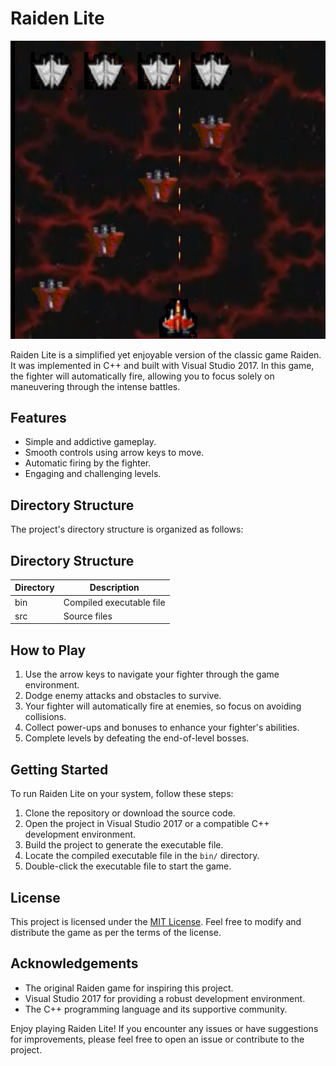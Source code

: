# Raiden Lite

![Raiden Lite](./docs/images/Raiden.png)

Raiden Lite is a simplified yet enjoyable version of the classic game Raiden. It was implemented in C++ and built with Visual Studio 2017. In this game, the fighter will automatically fire, allowing you to focus solely on maneuvering through the intense battles.

## Features

- Simple and addictive gameplay.
- Smooth controls using arrow keys to move.
- Automatic firing by the fighter.
- Engaging and challenging levels.

## Directory Structure

The project's directory structure is organized as follows:

## Directory Structure

| Directory | Description                  |
|-----------|------------------------------|
| bin      | Compiled executable file     |
| src      | Source files                 |



## How to Play

1. Use the arrow keys to navigate your fighter through the game environment.
2. Dodge enemy attacks and obstacles to survive.
3. Your fighter will automatically fire at enemies, so focus on avoiding collisions.
4. Collect power-ups and bonuses to enhance your fighter's abilities.
5. Complete levels by defeating the end-of-level bosses.

## Getting Started

To run Raiden Lite on your system, follow these steps:

1. Clone the repository or download the source code.
2. Open the project in Visual Studio 2017 or a compatible C++ development environment.
3. Build the project to generate the executable file.
4. Locate the compiled executable file in the `bin/` directory.
5. Double-click the executable file to start the game.

## License

This project is licensed under the [MIT License](LICENSE). Feel free to modify and distribute the game as per the terms of the license.

## Acknowledgements

- The original Raiden game for inspiring this project.
- Visual Studio 2017 for providing a robust development environment.
- The C++ programming language and its supportive community.

Enjoy playing Raiden Lite! If you encounter any issues or have suggestions for improvements, please feel free to open an issue or contribute to the project.

